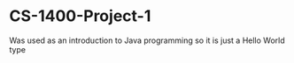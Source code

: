 # CS-1400-Project-1
Was used as an introduction to Java programming so it is just a Hello World type
